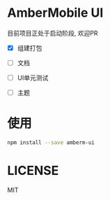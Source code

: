 # AmberMobile UI

目前项目正处于启动阶段, 欢迎PR

- [x] 组建打包

- [ ] 文档

- [ ] UI单元测试

- [ ] 主题

# 使用

```bash
npm install --save amberm-ui
```

# LICENSE


MIT

